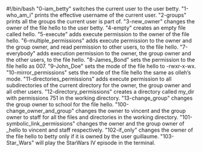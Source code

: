#!/bin/bash
"0-iam_betty" switches the current user to the user betty.
"1-who_am_i" prints the effective username of the current user.
"2-groups" prints all the groups the current user is part of.
"3-new_owner" changes the owner of the file hello to the user betty.
"4-empty" creates an empty file called hello.
"5-execute" adds execute permission to the owner of the file hello.
"6-multiple_permissions" adds execute permission to the owner and the group owner, and read permission to other users, to the file hello.
"7-everybody" adds execution permission to the owner, the group owner and the other users, to the file hello.
"8-James_Bond" sets the permission to the file hello as 007.
"9-John_Doe" sets the mode of the file hello to -rwxr-x-wx.
"10-mirror_permissions" sets the mode of the file hello the same as olleh’s mode.
"11-directories_permissions" adds execute permission to all subdirectories of the current directory for the owner, the group owner and all other users.
"12-directory_permissions" creates a directory called my_dir with permissions 751 in the working directory.
"13-change_group" changes the group owner to school for the file hello.
"100-change_owner_and_group" changes the owner to vincent and the group owner to staff for all the files and directories in the working directory.
"101-symbolic_link_permissions" changes the owner and the group owner of _hello to vincent and staff respectively.
"102-if_only" changes the owner of the file hello to betty only if it is owned by the user guillaume.
"103-Star_Wars" will play the StarWars IV episode in the terminal.
